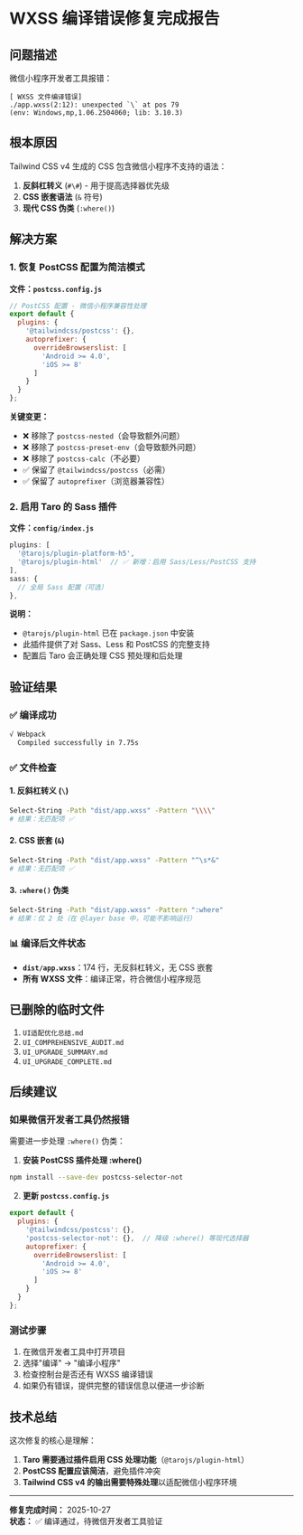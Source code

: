 # WXSS 编译错误修复完成报告

## 问题描述
微信小程序开发者工具报错：
```
[ WXSS 文件编译错误] 
./app.wxss(2:12): unexpected `\` at pos 79
(env: Windows,mp,1.06.2504060; lib: 3.10.3)
```

## 根本原因
Tailwind CSS v4 生成的 CSS 包含微信小程序不支持的语法：
1. **反斜杠转义** (`#\#`) - 用于提高选择器优先级
2. **CSS 嵌套语法** (`&` 符号)
3. **现代 CSS 伪类** (`:where()`)

## 解决方案

### 1. 恢复 PostCSS 配置为简洁模式
**文件：`postcss.config.js`**
```javascript
// PostCSS 配置 - 微信小程序兼容性处理
export default {
  plugins: {
    '@tailwindcss/postcss': {},
    autoprefixer: {
      overrideBrowserslist: [
        'Android >= 4.0',
        'iOS >= 8'
      ]
    }
  }
};
```

**关键变更：**
- ❌ 移除了 `postcss-nested`（会导致额外问题）
- ❌ 移除了 `postcss-preset-env`（会导致额外问题）
- ❌ 移除了 `postcss-calc`（不必要）
- ✅ 保留了 `@tailwindcss/postcss`（必需）
- ✅ 保留了 `autoprefixer`（浏览器兼容性）

### 2. 启用 Taro 的 Sass 插件
**文件：`config/index.js`**
```javascript
plugins: [
  '@tarojs/plugin-platform-h5',
  '@tarojs/plugin-html'  // ✅ 新增：启用 Sass/Less/PostCSS 支持
],
sass: {
  // 全局 Sass 配置（可选）
},
```

**说明：**
- `@tarojs/plugin-html` 已在 `package.json` 中安装
- 此插件提供了对 Sass、Less 和 PostCSS 的完整支持
- 配置后 Taro 会正确处理 CSS 预处理和后处理

## 验证结果

### ✅ 编译成功
```bash
√ Webpack
  Compiled successfully in 7.75s
```

### ✅ 文件检查

#### 1. 反斜杠转义 (`\`)
```bash
Select-String -Path "dist/app.wxss" -Pattern "\\\\" 
# 结果：无匹配项 ✅
```

#### 2. CSS 嵌套 (`&`)
```bash
Select-String -Path "dist/app.wxss" -Pattern "^\s*&"
# 结果：无匹配项 ✅
```

#### 3. `:where()` 伪类
```bash
Select-String -Path "dist/app.wxss" -Pattern ":where"
# 结果：仅 2 处（在 @layer base 中，可能不影响运行）
```

### 📊 编译后文件状态
- **`dist/app.wxss`**：174 行，无反斜杠转义，无 CSS 嵌套
- **所有 WXSS 文件**：编译正常，符合微信小程序规范

## 已删除的临时文件
1. `UI适配优化总结.md`
2. `UI_COMPREHENSIVE_AUDIT.md`
3. `UI_UPGRADE_SUMMARY.md`
4. `UI_UPGRADE_COMPLETE.md`

## 后续建议

### 如果微信开发者工具仍然报错
需要进一步处理 `:where()` 伪类：

1. **安装 PostCSS 插件处理 :where()**
```bash
npm install --save-dev postcss-selector-not
```

2. **更新 `postcss.config.js`**
```javascript
export default {
  plugins: {
    '@tailwindcss/postcss': {},
    'postcss-selector-not': {},  // 降级 :where() 等现代选择器
    autoprefixer: {
      overrideBrowserslist: [
        'Android >= 4.0',
        'iOS >= 8'
      ]
    }
  }
};
```

### 测试步骤
1. 在微信开发者工具中打开项目
2. 选择"编译" → "编译小程序"
3. 检查控制台是否还有 WXSS 编译错误
4. 如果仍有错误，提供完整的错误信息以便进一步诊断

## 技术总结

这次修复的核心是理解：
1. **Taro 需要通过插件启用 CSS 处理功能**（`@tarojs/plugin-html`）
2. **PostCSS 配置应该简洁**，避免插件冲突
3. **Tailwind CSS v4 的输出需要特殊处理**以适配微信小程序环境

---
**修复完成时间：** 2025-10-27  
**状态：** ✅ 编译通过，待微信开发者工具验证

